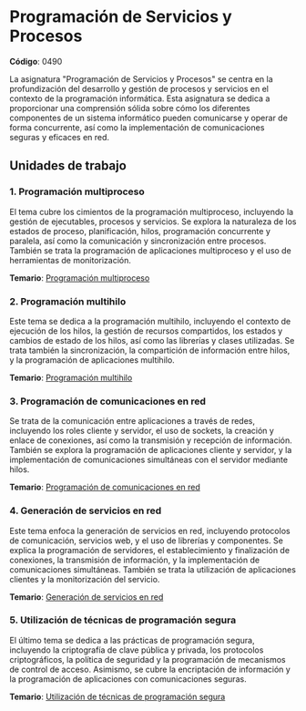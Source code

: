 # Programación de Servicios y Procesos

**Código**: 0490

La asignatura "Programación de Servicios y Procesos" se centra en la profundización del desarrollo y gestión de procesos y servicios en el contexto de la programación informática. Esta asignatura se dedica a proporcionar una comprensión sólida sobre cómo los diferentes componentes de un sistema informático pueden comunicarse y operar de forma concurrente, así como la implementación de comunicaciones seguras y eficaces en red.

## Unidades de trabajo

### 1. Programación multiproceso

El tema cubre los cimientos de la programación multiproceso, incluyendo la gestión de ejecutables, procesos y servicios. Se explora la naturaleza de los estados de proceso, planificación, hilos, programación concurrente y paralela, así como la comunicación y sincronización entre procesos. También se trata la programación de aplicaciones multiproceso y el uso de herramientas de monitorización.

**Temario**: [Programación multiproceso](1%20Programación%20multiprocés.md)

### 2. Programación multihilo

Este tema se dedica a la programación multihilo, incluyendo el contexto de ejecución de los hilos, la gestión de recursos compartidos, los estados y cambios de estado de los hilos, así como las librerías y clases utilizadas. Se trata también la sincronización, la compartición de información entre hilos, y la programación de aplicaciones multihilo.

**Temario**: [Programación multihilo](2%20Programación%20multifil.md)

### 3. Programación de comunicaciones en red

Se trata de la comunicación entre aplicaciones a través de redes, incluyendo los roles cliente y servidor, el uso de sockets, la creación y enlace de conexiones, así como la transmisión y recepción de información. También se explora la programación de aplicaciones cliente y servidor, y la implementación de comunicaciones simultáneas con el servidor mediante hilos.

**Temario**: [Programación de comunicaciones en red](3%20Programación%20de%20comunicaciones%20en%20Red.md)

### 4. Generación de servicios en red

Este tema enfoca la generación de servicios en red, incluyendo protocolos de comunicación, servicios web, y el uso de librerías y componentes. Se explica la programación de servidores, el establecimiento y finalización de conexiones, la transmisión de información, y la implementación de comunicaciones simultáneas. También se trata la utilización de aplicaciones clientes y la monitorización del servicio.

**Temario**: [Generación de servicios en red](4%20Generación%20de%20servicios%20en%20red.md)

### 5. Utilización de técnicas de programación segura

El último tema se dedica a las prácticas de programación segura, incluyendo la criptografía de clave pública y privada, los protocolos criptográficos, la política de seguridad y la programación de mecanismos de control de acceso. Asimismo, se cubre la encriptación de información y la programación de aplicaciones con comunicaciones seguras.

**Temario**: [Utilización de técnicas de programación segura](5%20Utilización%20de%20técnicas%20de%20programación%20segura.md)